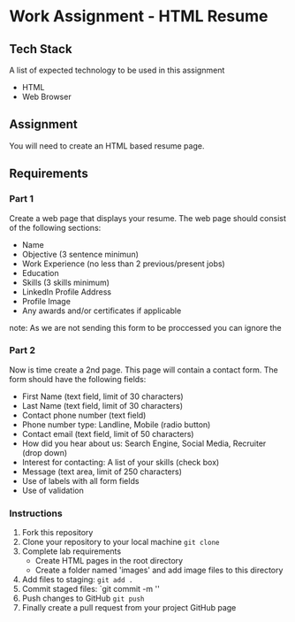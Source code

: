 # Work Assignment - HTML Resume

## Tech Stack
A list of expected technology to be used in this assignment

* HTML
* Web Browser

## Assignment
You will need to create an HTML based resume page. 

## Requirements

### Part 1

Create a web page that displays your resume. The web page should consist of the following sections:

* Name
* Objective (3 sentence minimun)
* Work Experience (no less than 2 previous/present jobs)
* Education
* Skills (3 skills minimum)
* LinkedIn Profile Address
* Profile Image
* Any awards and/or certificates if applicable

note: As we are not sending this form to be proccessed you can ignore the 

### Part 2

Now is time create a 2nd page. This page will contain a contact form. The form should have the following fields:

* First Name (text field, limit of 30 characters)
* Last Name (text field, limit of 30 characters)
* Contact phone number (text field)
* Phone number type: Landline, Mobile (radio button)
* Contact email (text field, limit of 50 characters)
* How did you hear about us: Search Engine, Social Media, Recruiter (drop down)
* Interest for contacting: A list of your skills (check box)
* Message (text area, limit of 250 characters)
* Use of labels with all form fields
* Use of validation

### Instructions

1. Fork this repository
2. Clone your repository to your local machine `git clone`
3. Complete lab requirements
	* Create HTML pages in the root directory
	* Create a folder named 'images' and add image files to this directory
4. Add files to staging: `git add .`
5. Commit staged files: `git commit -m '<some-information-message-here>'
6. Push changes to GitHub `git push`
7. Finally create a pull request from your project GitHub page
